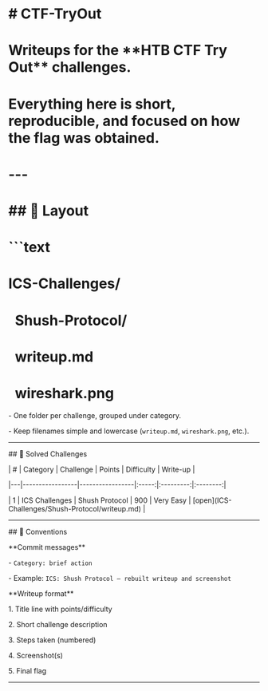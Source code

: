 # \# CTF-TryOut

# 

# Writeups for the \*\*HTB CTF Try Out\*\* challenges.  

# Everything here is short, reproducible, and focused on how the flag was obtained.

# 

# ---

# 

# \## 📁 Layout

# 

# ```text

# ICS-Challenges/

# &nbsp; Shush-Protocol/

# &nbsp;   writeup.md

# &nbsp;   wireshark.png



\- One folder per challenge, grouped under category.

\- Keep filenames simple and lowercase (`writeup.md`, `wireshark.png`, etc.).



---



\## 📜 Solved Challenges



| # | Category        | Challenge       | Points | Difficulty | Write-up |

|---|-----------------|-----------------|:-----:|:---------:|:--------:|

| 1 | ICS Challenges  | Shush Protocol  |  900  | Very Easy | \[open](ICS-Challenges/Shush-Protocol/writeup.md) |



---



\## 🧭 Conventions



\*\*Commit messages\*\*

\- `Category: brief action`

\- Example: `ICS: Shush Protocol – rebuilt writeup and screenshot`



\*\*Writeup format\*\*

1\. Title line with points/difficulty  

2\. Short challenge description  

3\. Steps taken (numbered)  

4\. Screenshot(s)  

5\. Final flag  



---




